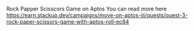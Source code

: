 Rock Papper Scisscors Game on Aptos
You can read more here
https://earn.stackup.dev/campaigns/move-on-aptos-iii/quests/quest-3-rock-paper-scissors-game-with-aptos-roll-ec84

